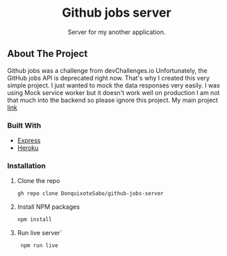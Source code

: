 <h1 align="center">Github jobs server</h3>

  <p align="center">
   Server for my another application.
  </p>


<!-- ABOUT THE PROJECT -->
## About The Project

Github jobs was a challenge from devChallenges.io
Unfortunately, the GitHub jobs API is deprecated right now. That's why I created this very simple project. I just wanted to mock the data responses very easily. I was using Mock service worker but it doesn't work well on production
I am not that much into the backend so please ignore this project.
My main project [link](https://github.com/DonquixoteSabo/Github-Jobs)

### Built With

* [Express](https://expressjs.com/)
* [Heroku](https://www.heroku.com/)

### Installation

1. Clone the repo
   ```sh
   gh repo clone DonquixoteSabo/github-jobs-server
   ```
2. Install NPM packages
   ```sh
   npm install
   ```
3. Run live server`
   ```sh
    npm run live
   ```
